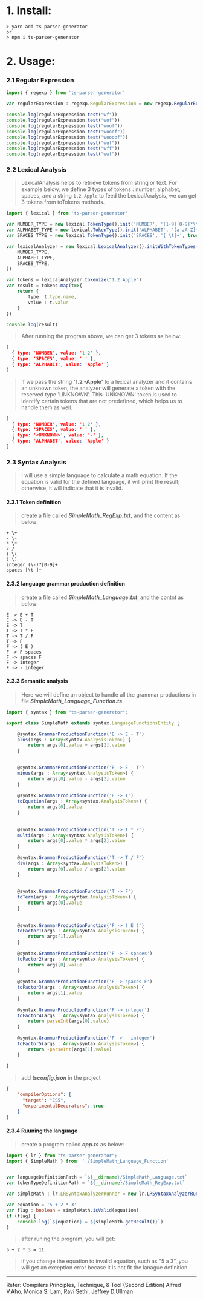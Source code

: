 # 1. Install:

```
> yarn add ts-parser-generator
or
> npm i ts-parser-generator
```

# 2. Usage:
### 2.1 Regular Expression
```TypeScript
import { regexp } from 'ts-parser-generator'

var regularExpression : regexp.RegularExpression = new regexp.RegularExpression().initWtihRegularExpression("wo*f")

console.log(regularExpression.test("wf"))
console.log(regularExpression.test("wof"))
console.log(regularExpression.test("woof"))
console.log(regularExpression.test("wooof"))
console.log(regularExpression.test("woooof"))
console.log(regularExpression.test("wuf"))
console.log(regularExpression.test("wff"))
console.log(regularExpression.test("wwf"))
```


### 2.2 Lexical Analysis
> LexicalAnalysis helps to retrieve tokens from string or text.
> For example below, we define 3 types of tokens : number, alphabet, spaces, and a string `1.2 Apple` to feed the LexicalAnalysis, we can get 3 tokens from toTokens methods.

```TypeScript
import { lexical } from 'ts-parser-generator'

var NUMBER_TYPE = new lexical.TokenType().init('NUMBER', '[1-9][0-9]*\\.[0-9]*', true)
var ALPHABET_TYPE = new lexical.TokenType().init('ALPHABET', '[a-zA-Z]+', true)
var SPACES_TYPE = new lexical.TokenType().init('SPACES', '[ \t]+', true)

var lexicalAnalyzer = new lexical.LexicalAnalyzer().initWithTokenTypes([
    NUMBER_TYPE,
    ALPHABET_TYPE,
    SPACES_TYPE,
])

var tokens = lexicalAnalyzer.tokenize("1.2 Apple")
var result = tokens.map(t=>{
    return {
        type: t.type.name,
        value : t.value
    }
})

console.log(result)
```

> After running the program above, we can get 3 tokens as below:
```json
[
  { type: 'NUMBER', value: '1.2' },
  { type: 'SPACES', value: ' ' },
  { type: 'ALPHABET', value: 'Apple' }
]
```

> If we pass the string **'1.2 -Apple'** to a lexical analyzer and it contains an unknown token, the analyzer will generate a token with the reserved type 'UNKNOWN'. This 'UNKNOWN' token is used to identify certain tokens that are not predefined, which helps us to handle them as well.
```json
[
  { type: 'NUMBER', value: '1.2' },
  { type: 'SPACES', value: ' ' },
  { type: '<UNKNOWN>', value: '-' },
  { type: 'ALPHABET', value: 'Apple' }
]
```

### 2.3 Syntax Analysis
> I will use a simple language to calculate a math equation. If the equation is valid for the defined language, it will print the result; otherwise, it will indicate that it is invalid.
#### 2.3.1 Token definition
> create a file called **_SimpleMath_RegExp.txt_**, and the content as below:
```
+ \+
- \-
* \*
/ /
( \(
) \)
integer (\-)?[0-9]+
spaces [\t ]+
```
#### 2.3.2 language grammar production definition
> create a file called **_SimpleMath_Language.txt_**, and the contnt as below:
```
E -> E + T
E -> E - T
E -> T
T -> T * F
T -> T / F
T -> F
F -> ( E )
F -> F spaces
F -> spaces F
F -> integer
F -> - integer
```
#### 2.3.3 Semantic analysis
> Here we will define an object to handle all the grammar productions in file **_SimpleMath_Language_Function.ts_**
```Typescript
import { syntax } from "ts-parser-generator";

export class SimpleMath extends syntax.LanguageFunctionsEntity {

    @syntax.GrammarProductionFunction('E -> E + T')
    plus(args : Array<syntax.AnalysisToken>) {
        return args[0].value + args[2].value
    }
    

    @syntax.GrammarProductionFunction('E -> E - T')
    minus(args : Array<syntax.AnalysisToken>) {
        return args[0].value - args[2].value
    }
    
    @syntax.GrammarProductionFunction('E -> T')
    toEquation(args : Array<syntax.AnalysisToken>) {
        return args[0].value
    }
    
    
    @syntax.GrammarProductionFunction('T -> T * F')
    multi(args : Array<syntax.AnalysisToken>) {
        return args[0].value * args[2].value
    }
    
    @syntax.GrammarProductionFunction('T -> T / F')
    div(args : Array<syntax.AnalysisToken>) {
        return args[0].value / args[2].value
    }
    
    
    @syntax.GrammarProductionFunction('T -> F')
    toTerm(args : Array<syntax.AnalysisToken>) {
        return args[0].value
    }
    
    
    @syntax.GrammarProductionFunction('F -> ( E )')
    toFactor1(args : Array<syntax.AnalysisToken>) {
        return args[1].value
    }
    
    @syntax.GrammarProductionFunction('F -> F spaces')
    toFactor2(args : Array<syntax.AnalysisToken>) {
        return args[0].value
    }
    
    @syntax.GrammarProductionFunction('F -> spaces F')
    toFactor3(args : Array<syntax.AnalysisToken>) {
        return args[1].value
    }
    
    @syntax.GrammarProductionFunction('F -> integer')
    toFactor4(args : Array<syntax.AnalysisToken>) {
        return parseInt(args[0].value)
    }
    
    @syntax.GrammarProductionFunction('F -> - integer')
    toFactor5(args : Array<syntax.AnalysisToken>) {
        return -parseInt(args[1].value)
    }
    
}
```
> add **_tsconfig.json_** in the project
```JSON
{
    "compilerOptions": {
      "target": "ES5",
      "experimentalDecorators": true
    }
}
```


#### 2.3.4 Ruuning the language
> create a program called **_app.ts_** as below:
```Typescript
import { lr } from "ts-parser-generator";
import { SimpleMath } from  './SimpleMath_Language_Function'


var languageDefinitionPath = `${__dirname}/SimpleMath_Language.txt`
var tokenTypeDefinitionPath = `${__dirname}/SimpleMath_RegExp.txt`

var simpleMath : lr.LRSyntaxAnalyzerRunner = new lr.LRSyntaxAnalyzerRunner().init(languageDefinitionPath, tokenTypeDefinitionPath, SimpleMath)

var equation = '5 + 2 * 3'
var flag : boolean = simpleMath.isValid(equation)
if (flag) {
    console.log(`${equation} = ${simpleMath.getResult()}`)
} 
```
> after runing the program, you will get:
```
5 + 2 * 3 = 11
```
> if you change the equation to invalid equation, such as "5 a 3", you will get an exception error becase it is not fit the lanague definition.

--------------------------
Refer: Compilers Principles, Technique, & Tool (Second Edition) Alfred V.Aho, Monica S. Lam, Ravi Sethi, Jeffrey D.Ullman
